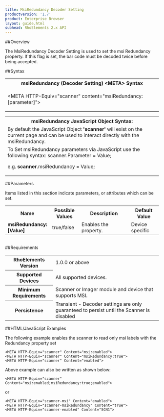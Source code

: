 ```yaml
---
title: MsiRedundancy Decoder Setting
productversion: '1.7'
product: Enterprise Browser
layout: guide.html
subhead: RhoElements 2.x API
---
```


##Overview

The MsiRedundancy Decoder Setting is used to set the msi Redundancy property. If this flag is set, the bar code must be decoded twice before being accepted.

##Syntax

<table class="re-table"><tr><th class="tableHeading">msiRedundancy (Decoder Setting) &lt;META&gt; Syntax
</th></tr><tr><td class="clsSyntaxCells clsOddRow"><p>&lt;META HTTP-Equiv="scanner" content="msiRedundancy:[parameter]"&gt;</p></td></tr></table>
<table class="re-table"><tr><th class="tableHeading">msiRedundancy JavaScript Object Syntax:</th></tr><tr><td class="clsSyntaxCells clsOddRow">
By default the JavaScript Object <b>'scanner'</b> will exist on the current page and can be used to interact directly with the msiRedundancy.
</td></tr><tr><td class="clsSyntaxCells clsEvenRow">
To Set msiRedundancy parameters via JavaScript use the following syntax: scanner.Parameter = Value;
<P />e.g. <b>scanner</b>.msiRedundancy = Value;
</td></tr></table>

##Parameters


Items listed in this section indicate parameters, or attributes which can be set.
<table class="re-table"><col width="20%" /><col width="20%" /><col width="38%" /><col width="22%" /><tr><th class="tableHeading">Name</th><th class="tableHeading">Possible Values</th><th class="tableHeading">Description</th><th class="tableHeading">Default Value</th></tr><tr><td class="clsSyntaxCells clsOddRow"><b>msiRedundancy:[Value]
</b></td><td class="clsSyntaxCells clsOddRow">true/false</td><td class="clsSyntaxCells clsOddRow">Enables the property.</td><td class="clsSyntaxCells clsOddRow">Device specific</td></tr></table>
<table class="re-table"><col width="78%" /><col width="8%" /><col width="1%" /><col width="5%" /><col width="1%" /><col width="5%" /><col width="2%" /></table>





##Requirements

<table class="re-table"><tr><th class="tableHeading">RhoElements Version</th><td class="clsSyntaxCell clsEvenRow">1.0.0 or above
</td></tr><tr><th class="tableHeading">Supported Devices</th><td class="clsSyntaxCell clsOddRow">All supported devices.</td></tr><tr><th class="tableHeading">Minimum Requirements</th><td class="clsSyntaxCell clsOddRow">Scanner or Imager module and device that supports MSI.</td></tr><tr><th class="tableHeading">Persistence</th><td class="clsSyntaxCell clsEvenRow">Transient - Decoder settings are only guaranteed to persist until the Scanner is disabled</td></tr></table>


##HTML/JavaScript Examples

The following example enables the scanner to read only msi labels with the Redundancy property set

	<META HTTP-Equiv="scanner" Content="msi:enabled">
	<META HTTP-Equiv="scanner" Content="msiRedundancy:true">
	<META HTTP-Equiv="scanner" Content="enabled">
					
Above example can also be written as shown below:

	<META HTTP-Equiv="scanner" Content="msi:enabled;msiRedundancy:true;enabled">
					
or

	<META HTTP-Equiv="scanner-msi" Content="enabled">
	<META HTTP-Equiv="scanner-msiRedundancy" Content="true">
	<META HTTP-Equiv="scanner-enabled" Content="SCN1">
					






